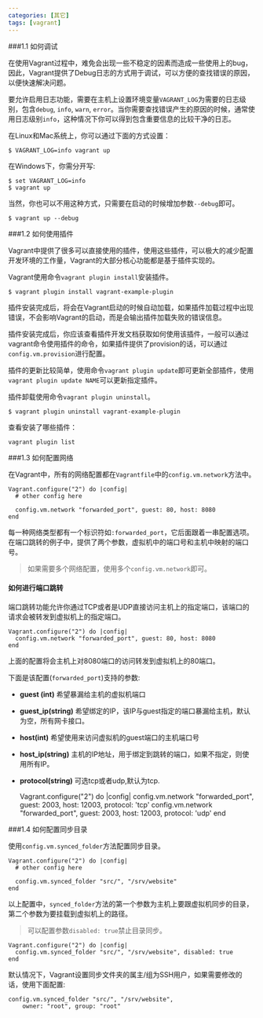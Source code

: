```yaml
---
categories: [其它]
tags: [vagrant]
---
```


###1.1 如何调试

在使用Vagrant过程中，难免会出现一些不稳定的因素而造成一些使用上的bug，因此，Vagrant提供了Debug日志的方式用于调试，可以方便的查找错误的原因，以便快速解决问题。

要允许启用日志功能，需要在主机上设置环境变量`VAGRANT_LOG`为需要的日志级别，包含`debug`, `info`, `warn`, `error`。当你需要查找错误产生的原因的时候，通常使用日志级别`info`，这种情况下你可以得到包含重要信息的比较干净的日志。

在Linux和Mac系统上，你可以通过下面的方式设置：


    $ VAGRANT_LOG=info vagrant up


在Windows下，你需分开写:

    $ set VAGRANT_LOG=info
    $ vagrant up


当然，你也可以不用这种方式，只需要在启动的时候增加参数`--debug`即可。


    $ vagrant up --debug


###1.2 如何使用插件

Vagrant中提供了很多可以直接使用的插件，使用这些插件，可以极大的减少配置开发环境的工作量，Vagrant的大部分核心功能都是基于插件实现的。

Vagrant使用命令`vagrant plugin install`安装插件。

    $ vagrant plugin install vagrant-example-plugin


插件安装完成后，将会在Vagrant启动的时候自动加载，如果插件加载过程中出现错误，不会影响Vagrant的启动，而是会输出插件加载失败的错误信息。

插件安装完成后，你应该查看插件开发文档获取如何使用该插件，一般可以通过vagrant命令使用插件的命令，如果插件提供了provision的话，可以通过`config.vm.provision`进行配置。

插件的更新比较简单，使用命令`vagrant plugin update`即可更新全部插件，使用`vagrant plugin update NAME`可以更新指定插件。

插件卸载使用命令`vagrant plugin uninstall`。

    $ vagrant plugin uninstall vagrant-example-plugin

查看安装了哪些插件：

    vagrant plugin list


###1.3 如何配置网络

在Vagrant中，所有的网络配置都在`Vagrantfile`中的`config.vm.network`方法中。


    Vagrant.configure("2") do |config|
      # other config here

      config.vm.network "forwarded_port", guest: 80, host: 8080
    end

每一种网络类型都有一个标识符如`:forwarded_port`，它后面跟着一串配置选项。在端口跳转的例子中，提供了两个参数，虚拟机中的端口号和主机中映射的端口号。

> 如果需要多个网络配置，使用多个`config.vm.network`即可。

#### 如何进行端口跳转

端口跳转功能允许你通过TCP或者是UDP直接访问主机上的指定端口，该端口的请求会被转发到虚拟机上的指定端口。


    Vagrant.configure("2") do |config|
      config.vm.network "forwarded_port", guest: 80, host: 8080
    end

上面的配置将会主机上对8080端口的访问转发到虚拟机上的80端口。

下面是该配置(`forwarded_port`)支持的参数:

- **guest (int)** 希望暴漏给主机的虚拟机端口
- **guest_ip(string)** 希望绑定的IP，该IP与guest指定的端口暴漏给主机，默认为空，所有网卡接口。
- **host(int)** 希望使用来访问虚拟机的guest端口的主机端口号
- **host_ip(string)** 主机的IP地址，用于绑定到跳转的端口，如果不指定，则使用所有IP。
- **protocol(string)** 可选tcp或者udp,默认为tcp.


    Vagrant.configure("2") do |config|
      config.vm.network "forwarded_port", guest: 2003, host: 12003, protocol: 'tcp'
      config.vm.network "forwarded_port", guest: 2003, host: 12003, protocol: 'udp'
    end


###1.4 如何配置同步目录

使用`config.vm.synced_folder`方法配置同步目录。

    Vagrant.configure("2") do |config|
      # other config here

      config.vm.synced_folder "src/", "/srv/website"
    end

以上配置中，`synced_folder`方法的第一个参数为主机上要跟虚拟机同步的目录，第二个参数为要挂载到虚拟机上的路径。

> 可以配置参数`disabled: true`禁止目录同步。

    Vagrant.configure("2") do |config|
      config.vm.synced_folder "src/", "/srv/website", disabled: true
    end


默认情况下，Vagrant设置同步文件夹的属主/组为SSH用户，如果需要修改的话，使用下面配置:

    config.vm.synced_folder "src/", "/srv/website",
        owner: "root", group: "root"
